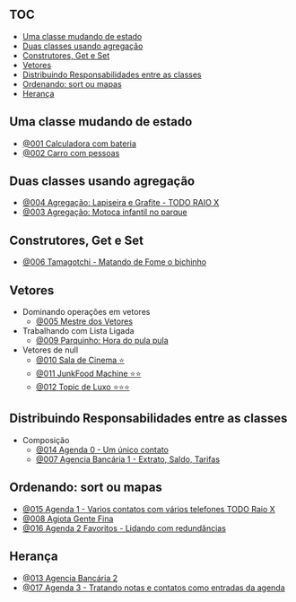 ## TOC []()

<!--TOC_BEGIN-->
- [Uma classe mudando de estado](#uma-classe-mudando-de-estado)
- [Duas classes usando agregação](#duas-classes-usando-agregação)
- [Construtores, Get e Set](#construtores-get-e-set)
- [Vetores](#vetores)
- [Distribuindo Responsabilidades entre as classes](#distribuindo-responsabilidades-entre-as-classes)
- [Ordenando: sort ou mapas](#ordenando-sort-ou-mapas)
- [Herança](#herança)

<!--TOC_END-->

## Uma classe mudando de estado

- [@001 Calculadora com bateria](base/001/Readme.md#calculadora-com-bateria) 
- [@002 Carro com pessoas](base/002/Readme.md#carro-com-pessoas) 

## Duas classes usando agregação

- [@004 Agregação: Lapiseira e Grafite - TODO RAIO X](base/004/Readme.md#agregação-lapiseira-e-grafite---todo-raio-x) 
- [@003 Agregação: Motoca infantil no parque](base/003/Readme.md#agregação-motoca-infantil-no-parque) 

## Construtores, Get e Set

- [@006 Tamagotchi - Matando de Fome o bichinho](base/006/Readme.md#tamagotchi---matando-de-fome-o-bichinho) 

## Vetores
- Dominando operações em vetores
    - [@005 Mestre dos Vetores](base/005/Readme.md#mestre-dos-vetores) 
- Trabalhando com Lista Ligada
    - [@009 Parquinho: Hora do pula pula](base/009/Readme.md#parquinho-hora-do-pula-pula) 
- Vetores de null
    - [@010 Sala de Cinema ⭐](base/010/Readme.md#sala-de-cinema-) 
    - [@011 JunkFood Machine ⭐⭐](base/011/Readme.md#junkfood-machine-) 
    - [@012 Topic de Luxo ⭐⭐⭐](base/012/Readme.md#topic-de-luxo-) 

## Distribuindo Responsabilidades entre as classes
- Composição
    - [@014 Agenda 0 - Um único contato](base/014/Readme.md#agenda-0---um-único-contato) 
    - [@007 Agencia Bancária 1 - Extrato, Saldo, Tarifas](base/007/Readme.md#agencia-bancária-1---extrato-saldo-tarifas) 

## Ordenando: sort ou mapas
- [@015 Agenda 1 - Varios contatos com vários telefones TODO Raio X](base/015/Readme.md#agenda-1---varios-contatos-com-vários-telefones-todo-raio-x) 
- [@008 Agiota Gente Fina](base/008/Readme.md#agiota-gente-fina) 
- [@016 Agenda 2 Favoritos - Lidando com redundâncias](base/016/Readme.md#agenda-2-favoritos---lidando-com-redundâncias) 

## Herança
- [@013 Agencia Bancária 2](base/013/Readme.md#agencia-bancária-2-heranca)  [](#heranca)
- [@017 Agenda 3 - Tratando notas e contatos como entradas da agenda](base/017/Readme.md#agenda-3---tratando-notas-e-contatos-como-entradas-da-agenda) 
